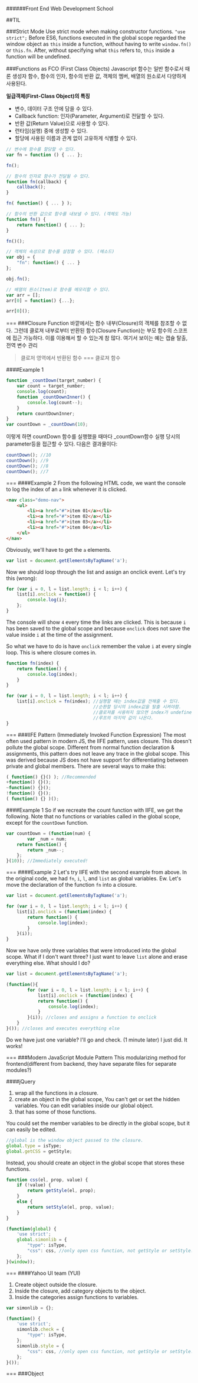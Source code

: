 ######Front End Web Development School

##TIL

###Strict Mode
Use strict mode when making constructor functions. `"use strict";` Before ES6, functions executed in the global scope regarded the window object as `this` inside a function, without having to write `window.fn()` or `this.fn`. After, without specifying what `this` refers to, `this` inside a function will be undefined.

###Functions as FCO (First Class Objects)
Javascript 함수는 일반 함수로서 때론 생성자 함수, 함수의 인자, 함수의 반환 값, 객체의 멤버, 배열의 원소로서 다양하게 사용된다.

**일급객체(First-Class Object)의 특징**

- 변수, 데이터 구조 안에 담을 수 있다.
- Callback function: 인자(Parameter, Argument)로 전달할 수 있다.
- 반환 값(Return Value)으로 사용할 수 있다.
- 런타임(실행) 중에 생성할 수 있다.
- 할당에 사용된 이름과 관계 없이 고유하게 식별할 수 있다.

```javascript
// 변수에 함수를 할당할 수 있다.
var fn = function () { ... };

fn();

// 함수의 인자로 함수가 전달될 수 있다.
function fn(callback) {
    callback();
}

fn( function() { ... } );

// 함수의 반환 값으로 함수를 내보낼 수 있다. (객체도 가능)
function fn() {
    return function() { ... };
}

fn()();

// 객체의 속성으로 함수를 설정할 수 있다. (메소드)
var obj = {
    "fn": function() { ... }
};

obj.fn();

// 배열의 원소(Item)로 함수를 메모리할 수 있다.
var arr = [];
arr[0] = function() {...};

arr[0]();
```

===
###Closure Function
바깥에서는 함수 내부(Closure)의 객체를 참조할 수 없다. 그런데 클로져 내부로부터 반환된 함수(Closure Function)는 부모 함수의 스코프에 접근 가능하다. 이를 이용해서 할 수 있는게 참 많다. 여기서 보이는 예는 캡슐 탈출, 전역 변수 관리 
>클로저 영역에서 반환된 함수 === 클로져 함수

####Example 1
```javascript
function _countDown(target_number) {
	var count = target_number;
	console.log(count);
	function _countDownInner() {
		console.log(count--);
	}
	return countDownInner;
}
var countDown = _countDown(10); 
```
이렇게 하면 countDown 함수를 실행했을 때마다 _countDown함수 실행 당시의 parameter등을 접근할 수 있다. 다음은 결과물이다:

```javascript
countDown(); //10
countDown(); //9
countDown(); //8
countDown(); //7
```

===
####Example 2
From the following HTML code, we want the console to log the index of an `a` link whenever it is clicked.

```html
<nav class="demo-nav">
	<ul>
		<li><a href="#">item 01</a></li>
		<li><a href="#">item 02</a></li>
		<li><a href="#">item 03</a></li>
		<li><a href="#">item 04</a></li>
	</ul>
</nav>
```
Obviously, we'll have to get the `a` elements.

```js
var list = document.getElementsByTagName('a');
```
Now we should loop through the list and assign an onclick event. Let's try this (wrong):

```js
for (var i = 0, l = list.length; i < l; i++) {
	list[i].onclick = function() {
		console.log(i);
	};
}
```
The console will show `4` every time the links are clicked. This is because `i` has been saved to the global scope and because `onclick` does not save the value inside `i` at the time of the assignment.

So what we have to do is have `onclick` remember the value `i` at every single loop. This is where closure comes in.

```js
function fn(index) {
	return function() {
		console.log(index);
	}
}

for (var i = 0, l = list.length; i < l; i++) {
	list[i].onclick = fn(index); //실행할 때는 index값을 전해줄 수 있다. 
	                             //순환할 당시의 index값을 탈출 시켜야함.
	                             //클로져를 사용하지 않으면 index가 undefined이건, 
	                             //루프의 마지막 값이 나온다. 
}
```

===
###IIFE Pattern (Immediately Invoked Function Expression)
The most often used pattern in modern JS, the IIFE pattern, uses closure. This doesn't pollute the global scope. Different from normal function declaration & assignments, this pattern does not leave any trace in the global scope. This was derived because JS does not have support for differentiating between private and global members. There are several ways to make this:

```js
( function() {}() ); //Recommended
+function() {}();
~function() {}();
!function() {}();
( function() {} )();
```

####Example 1
So if we recreate the count function with IIFE, we get the following. Note that no functions or variables called in the global scope, except for the `countDown` function.

```js
var countDown = (function(num) {
		var _num = num;
	return function() {
		return _num--;
	};
}(10)); //Immediately executed!
```

===
####Example 2
Let's try IIFE with the second example from above. In the original code, we had `fn`, `i`, `l`, and `list` as global variables. Ew. Let's move the declaration of the function `fn` into a closure.

```js
var list = document.getElementsByTagName('a');

for (var i = 0, l = list.length; i < l; i++) {
	list[i].onclick = (function(index) {
		return function() {
			console.log(index);
		}
	}(i));
}
```

Now we have only three variables that were introduced into the global scope. What if I don't want three? I just want to leave `list` alone and erase everything else. What should I do?


```js
var list = document.getElementsByTagName('a');

(function(){
		for (var i = 0, l = list.length; i < l; i++) {
			list[i].onclick = (function(index) {
			return function() {
				console.log(index);
			}
		}(i)); //closes and assigns a function to onclick
	}
}()); //closes and executes everything else
```
Do we have just one variable? I'll go and check. (1 minute later) I just did. It works!

===
###Modern JavaScript Module Pattern
This modularizing method for frontend(different from backend, they have separate files for separate modules?) 

####jQuery
1. wrap all the functions in a closure.
1. create an object in the global scope,  You can't get or set the hidden variables. You can edit variables inside our global object.
1.  that has some of those functions.

You could set the member variables to be directly in the global scope, but it can easily be edited.

```js
//global is the window object passed to the closure.
global.type = isType;
global.getCSS = getStyle;
```
Instead, you should create an object in the global scope that stores these functions.

```js
function css(el, prop, value) {
	if (!value) {
		return getStyle(el, prop);
	}
	else {
		return setStyle(el, prop, value);
	}
}

(function(global) {
	'use strict';
	global.simonlib = {
		"type": isType,
		"css": css, //only open css function, not getStyle or setStyle.
	};
}(window));
```

===
####Yahoo UI team (YUI)
1. Create object outside the closure.
1. Inside the closure, add category objects to the object.
1. Inside the categories assign functions to variables.

```js
var simonlib = {};

(function() {
	'use strict';
	simonlib.check = {
		"type": isType,
	};
	simonlib.style = {
		"css": css, //only open css function, not getStyle or setStyle.
	};
}());
```

===
###Object
